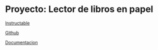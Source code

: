 # Proyecto: Lector de libros en papel

[Instructable](http://www.instructables.com/id/PiTextReader-an-Easy-to-Use-Document-Reader-for-Im/)

[Github](https://github.com/rgrokett/PiTextReader)

[Documentacion](./recursos/PiTextReader.pdf)

